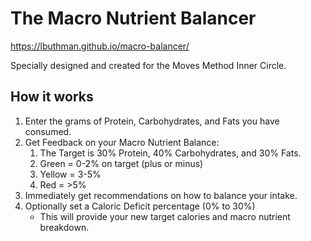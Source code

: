 # The Macro Nutrient Balancer

https://lbuthman.github.io/macro-balancer/

Specially designed and created for the Moves Method Inner Circle.

## How it works

1. Enter the grams of Protein, Carbohydrates, and Fats you have consumed.
2. Get Feedback on your Macro Nutrient Balance:
   1. The Target is 30% Protein, 40% Carbohydrates, and 30% Fats.
   2. Green = 0-2% on target (plus or minus)
   3. Yellow = 3-5%
   4. Red = >5% 
3. Immediately get recommendations on how to balance your intake.
4. Optionally set a Caloric Deficit percentage (0% to 30%)
   * This will provide your new target calories and macro nutrient breakdown.
